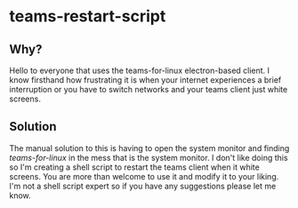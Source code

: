 # teams-restart-script

## Why?

Hello to everyone that uses the teams-for-linux electron-based client. I know firsthand how frustrating it is when your internet experiences a brief interruption or you have to switch networks and your teams client just white screens.

## Solution

The manual solution to this is having to open the system monitor and finding _teams-for-linux_ in the mess that is the system monitor. I don't like doing this so I'm creating a shell script to restart the teams client when it white screens. You are more than welcome to use it and modify it to your liking. I'm not a shell script expert so if you have any suggestions please let me know.

